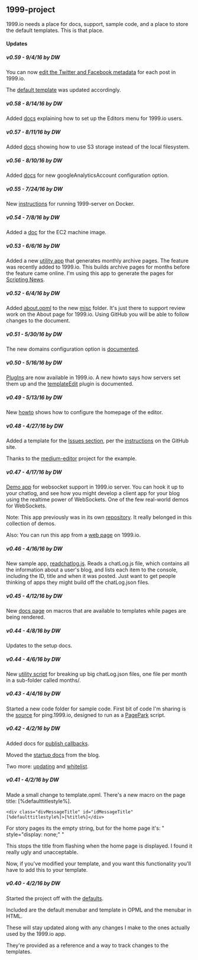 ## 1999-project

  

1999.io needs a place for docs, support, sample code, and a place to store the default templates. This is that place.



#### Updates

##### v0.59 - 9/4/16 by DW

You can now <a href="http://blog.1999.io/2016/09/04/editingFacebookAndTwitterMetadata.html">edit the Twitter and Facebook metadata</a> for each post in 1999.io. 

The <a href="https://github.com/scripting/1999-project/blob/master/defaults/template.html">default template</a> was updated accordingly. 

##### v0.58 - 8/14/16 by DW

Added <a href="https://github.com/scripting/1999-project/blob/master/docs/plugins.md#the-editors-menu-in-1999io">docs</a> explaining how to set up the Editors menu for 1999.io users.

##### v0.57 - 8/11/16 by DW

Added <a href="https://github.com/scripting/1999-project/blob/master/docs/s3.md">docs</a> showing how to use S3 storage instead of the local filesystem. 

##### v0.56 - 8/10/16 by DW

Added <a href="https://github.com/scripting/1999-project/blob/master/docs/homepage.md#googleanalyticsaccount">docs</a> for new googleAnalyticsAccount configuration option.

##### v0.55 - 7/24/16 by DW

New <a href="https://github.com/scripting/1999-project/blob/master/docs/docker.md">instructions</a> for running 1999-server on Docker.

##### v0.54 - 7/8/16 by DW

Added a <a href="https://github.com/scripting/1999-project/blob/master/docs/ec2.md">doc</a> for the EC2 machine image.

##### v0.53 - 6/6/16 by DW

Added a new <a href="https://github.com/scripting/1999-project/tree/master/code/monthlyArchives">utility app</a> that generates monthly archive pages. The feature was recently added to 1999.io. This builds archive pages for months before the feature came online. I'm using this app to generate the pages for <a href="http://scripting.com/">Scripting News</a>. 

##### v0.52 - 6/4/16 by DW

Added <a href="https://github.com/scripting/1999-project/blob/master/misc/about.opml">about.opml</a> to the new <a href="https://github.com/scripting/1999-project/tree/master/misc">misc</a> folder. It's just there to support review work on the About page for 1999.io. Using GitHub you will be able to follow changes to the document. 

##### v0.51 - 5/30/16 by DW

The new domains configuration option is <a href="https://github.com/scripting/1999-project/blob/master/docs/domains.md">documented</a>. 

##### v0.50 - 5/16/16 by DW

<a href="https://github.com/scripting/1999-project/blob/master/docs/plugins.md">PlugIns</a> are now available in 1999.io. A new howto says how servers set them up and the <a href="https://github.com/scripting/1999-project/blob/master/docs/plugins.md#the-templateedit-plugin">templateEdit</a> plugin is documented.

##### v0.49 - 5/13/16 by DW

New <a href="https://github.com/scripting/1999-project/blob/master/docs/homepage.md">howto</a> shows how to configure the homepage of the editor.

##### v0.48 - 4/27/16 by DW

Added a template for the <a href="https://github.com/scripting/1999-project/issues">Issues section</a>, per the <a href="https://github.com/blog/2111-issue-and-pull-request-templates">instructions</a> on the GitHub site. 

Thanks to the <a href="https://github.com/yabwe/medium-editor">medium-editor</a> project for the example. 

##### v0.47 - 4/17/16 by DW

<a href="https://github.com/scripting/1999-project/blob/master/code/websocketdemo.html">Demo app</a> for websocket support in 1999.io server. You can hook it up to your chatlog, and see how you might develop a client app for your blog using the realtime power of WebSockets. One of the few real-world demos for WebSockets. 

Note: This app previously was in its own <a href="https://github.com/scripting/1999client">repository</a>. It really belonged in this collection of demos. 

Also: You can run this app from a <a href="http://1999.io/docs/code/websocketdemo.html">web page</a> on 1999.io.

##### v0.46 - 4/16/16 by DW

New sample app, <a href="https://github.com/scripting/1999-project/blob/master/code/readchatlog.js">readchatlog.js</a>. Reads a chatLog.js file, which contains all the information about a user's blog, and lists each item to the console, including the ID, title and when it was posted. Just want to get people thinking of apps they might build off the chatLog.json files. 

##### v0.45 - 4/12/16 by DW

New <a href="https://github.com/scripting/1999-project/blob/master/docs/macros.md">docs page</a> on macros that are available to templates while pages are being rendered.

##### v0.44 - 4/8/16 by DW

Updates to the setup docs.

##### v0.44 - 4/6/16 by DW

New <a href="https://github.com/scripting/1999-project/blob/master/code/breakupchatlog.js">utility script</a> for breaking up big chatLog.json files, one file per month in a sub-folder called months/.

##### v0.43 - 4/4/16 by DW

Started a new code folder for sample code. First bit of code I'm sharing is the <a href="https://github.com/scripting/1999-project/blob/master/code/pingserver.js">source</a> for ping.1999.io, designed to run as a <a href="http://pagepark.io/">PagePark</a> script. 

##### v0.42 - 4/2/16 by DW

Added docs for <a href="https://github.com/scripting/1999-project/blob/master/docs/callbacks.md">publish callbacks</a>.

Moved the <a href="https://github.com/scripting/1999-project/blob/master/docs/setup.md">startup docs</a> from the blog.

Two more: <a href="https://github.com/scripting/1999-project/blob/master/docs/updating.md">updating</a> and <a href="https://github.com/scripting/1999-project/blob/master/docs/whitelist.md">whitelist</a>.

##### v0.41 - 4/2/16 by DW

Made a small change to template.opml. There's a new macro on the page title: [%defaulttitlestyle%].

<code>&lt;div class="divMessageTitle" id="idMessageTitle" [%defaulttitlestyle%]>[%title%]&lt;/div></code>

For story pages its the empty string, but for the home page it's: " style=\"display: none;\" "

This stops the title from flashing when the home page is displayed. I found it really ugly and unacceptable.

Now, if you've modified your template, and you want this functionality you'll have to add this to your template. 

##### v0.40 - 4/2/16 by DW

Started the project off with the <a href="https://github.com/scripting/1999-project/tree/master/defaults">defaults</a>. 

Included are the default menubar and template in OPML and the menubar in HTML.

These will stay updated along with any changes I make to the ones actually used by the 1999.io app.

They're provided as a reference and a way to track changes to the templates. 

